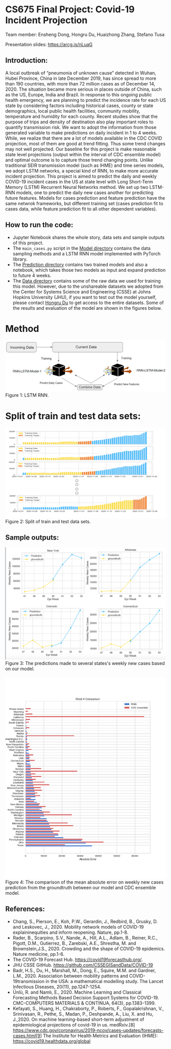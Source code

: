 # CS675 Final Project: Covid-19 Incident Projection <br>

Team member: Ensheng Dong, Hongru Du, Huaizhong Zhang, Stefano Tusa <br>

Presentation slides: https://arcg.is/nLuaG


## Introduction:

A local outbreak of “pneumonia of unknown cause” detected in Wuhan, Hubei Province, China in late December 2019, has since spread to more than 190 countries, with more than 72 million cases as of December 14, 2020. The situation became more serious in places outside of China, such as the US, Europe, India and Brazil. In response to this ongoing public health emergency, we are planning to predict the incidence rate for each US state by considering factors including historical cases, county or state demographics, local public health facilities, community mobility, temperature and humidity for each county. Recent studies show that the purpose of trips and density of destination also play important roles to quantify transmission risk. We want to adopt the information from those generated variable to make predictions on daily incident in 1 to 4 weeks. While, we realize that there are a lot of models available in the CDC COVID projection, most of them are good at trend fitting. Thus some trend changes may not well projected. Our baseline for this project is make reasonable state level projections (output within the interval of CDC ensemble model) and optimal outcome is to capture those trend changing points. Unlike traditional SEIR transmission model (such as IHME) and time series models, we adopt LSTM networks, a special kind of RNN, to make more accurate incident projection. This project is aimed to predict the daily and weekly COVID-19 incident cases in the US at state level with Long Short-Term Memory (LSTM) Recurrent Neural Networks method. We set up two LSTM-RNN models, one to predict the daily new cases another for predicting future features. Models for cases prediction and feature prediction have the same netwrok frameworks, but different training set (cases prediction fit to cases data, while feature prediction fit to all other dependent variables). 


## How to run the code:

- Jupyter Notebook shares the whole story, data sets and sample outputs of this project.
- The `main_cases.py` script in the [Model directory](https://github.com/hongru94/CS675_final_project/tree/main/Model) contains the data sampling methods and a LSTM RNN model implemented with PyTorch library. 
- The [Prediction directory](https://github.com/hongru94/CS675_final_project/tree/main/Predictions) contains two trained models and also a notebook, which takes those two models as input and expand prediction to future 4 weeks. 
- The [Data directory](https://github.com/hongru94/CS675_final_project/tree/main/Data) contains some of the raw data we used for training this model. However, due to the unshareable datasets we adopted from the Center for Systems Science and Engineering (CSSE) at Johns Hopkins University (JHU), if you want to test out the model yourself, please contact [Hongru Du](mailto:hd9@jhu.edu) to get access to the entire datasets. Some of the results and evaluation of the model are shown in the figures below.

# Method

![Image text](https://github.com/enshengdong/CS675_final_project/blob/main/method.PNG)   
Figure 1: LSTM RNN.<br>

# Split of train and test data sets:

![Image text](https://github.com/enshengdong/CS675_final_project/blob/main/split.png)   
Figure 2: Split of train and test data sets.<br>

## Sample outputs:

![Image text](https://github.com/arthurzhang434/CS675_final_project/blob/main/weekly.png)   
Figure 3: The predictions made to several states's weekly new cases based on our model.<br>
<br>
![Image text](https://github.com/arthurzhang434/CS675_final_project/blob/main/model_comparison_week46.png)   
Figure 4: The comparison of the mean absolute error on weekly new cases prediction from the groundtruth between our model and CDC ensemble model. <br>

## References:

- Chang, S., Pierson, E., Koh, P.W., Gerardin, J., Redbird, B., Grusky, D. and Leskovec, J., 2020. Mobility network models of COVID-19 explaininequities and inform reopening. Nature, pp.1-8.
- Rader, B., Scarpino, S.V., Nande, A., Hill, A.L., Adlam, B., Reiner, R.C., Pigott, D.M., Gutierrez, B., Zarebski, A.E., Shrestha, M. and Brownstein,J.S., 2020. Crowding and the shape of COVID-19 epidemics. Nature medicine, pp.1-6.
- The COVID-19 Forecast Hub. https://covid19forecasthub.org/.
- JHU CSSE GitHub. https://github.com/CSSEGISandData/COVID-19
- Badr, H.S., Du, H., Marshall, M., Dong, E., Squire, M.M. and Gardner, L.M., 2020.  Association between mobility patterns and COVID-19transmission in the USA: a mathematical modelling study. The Lancet Infectious Diseases, 20(11), pp.1247-1254.
- Ünlü, R. and Namlı, E., 2020.  Machine Learning and Classical Forecasting Methods Based Decision Support Systems for COVID-19.  CMC-COMPUTERS MATERIALS & CONTINUA, 64(3), pp.1383-1399.
- Kefayati, S., Huang, H., Chakraborty, P., Roberts, F., Gopalakrishnan, V., Srinivasan, R., Pethe, S., Madan, P., Deshpande, A., Liu, X. and Hu, J.,2020. On machine learning-based short-term adjustment of epidemiological projections of covid-19 in us. medRxiv.[8] https://www.cdc.gov/coronavirus/2019-ncov/cases-updates/forecasts-cases.html[9] The Institute for Health Metrics and Evaluation (IHME): https://covid19.healthdata.org/global
